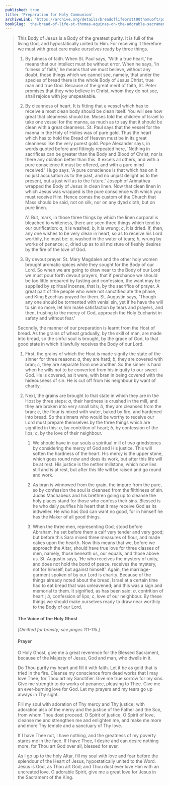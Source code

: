 ```yaml
---
published: true
title: 'Preparation for Holy Communion'
archiveLink: 'https://archive.org/details/breadoflifeorstt00thomuoft/page/106?view=theater'
bookSlug: 'the-bread-of-life-st-thomas-aquinas-on-the-adorable-sacrament-of-the-altar'
---
```


> This Body of Jesus is a Body of the greatest purity. It is full of the living God, and hypostatically united to Him. For receiving it therefore we must with great care make ourselves ready by three things.
>
> 1. By fulness of faith. When St. Paul says, 'With a true heart,' he means that our intellect must be without error. When he says, 'In fulness of faith,' he means that we must believe, without any doubt, those things which we cannot see, namely, that under the species of bread there is the whole Body of Jesus Christ, true man and true God. Because of the great merit of faith, St. Peter promises that they who believe in Christ, whom they do not see, shall rejoice with joy unspeakable.
>
> 2. By cleanness of heart. It is fitting that a vessel which has to receive a most clean body should be clean itself. You will see how great that cleanness should be. Moses told the children of Israel to take one vessel for the manna, as much as to say that it should be clean with a great cleanness. St. Paul says that the vessel for the manna in the Holy of Holies was of pure gold. Thus the heart which has to hold the Bread of Heaven must be in its great cleanness like the very purest gold. Pope Alexander says, in words quoted before and fittingly repeated here, 'Nothing in sacrifices can be greater than the Body and Blood of Christ; nor is there any oblation better than this. It excels all others, and with a pure conscience it must be offered, and with a pure mind received.' Hugo says, 'A pure conscience is that which has on it no just accusation as to the past, and no unjust delight as to the present, but a just will as to the future.' Joseph of Arimathea wrapped the Body of Jesus in clean linen. Now that clean linen in which Jesus was wrapped is the pure conscience with which you must receive Him. Hence comes the custom of the Church that Mass should be said, not on silk, nor on any dyed cloth, but on pure linen.
>
>    *N.* But, mark, in those three things by which the linen corporal is bleached to whiteness, there are seen three things which tend to our purification: *a*, it is washed; *b*, it is wrung; *c*, it is dried. If, then, any one wishes to be very clean in heart, so as to receive his Lord worthily, he must be: *a*, washed in the water of tears; *b*, wrung by works of penance; *c*, dried up as to all moisture of fleshly desires by the fire of the love of God.
>
> 3. By devout prayer. St. Mary Magdalen and the other holy women brought aromatic spices while they sought for the Body of our Lord. So when we are going to draw near to the Body of our Lord we must pour forth devout prayers, that if perchance we should be too little prepared by fasting and confession, the want may be supplied by spiritual incense, that is, by the sacrifice of prayer. A great part of the people who were not sanctified ate the phase, and King Ezechias prayed for them. St. Augustin says, 'Though any one should be tormented with venial sin, yet if he have the will to sin no more, let him make satisfaction by tears and prayers, and then, trusting to the mercy of God, approach the Holy Eucharist in safety and without fear.'
>
> Secondly, the manner of our preparation is learnt from the Host of bread. As the grains of wheat gradually, by the skill of man, are made into bread, so the sinful soul is brought, by the grace of God, to that good state in which it lawfully receives the Body of our Lord.
>
> 1. First, the grains of which the Host is made signify the state of the sinner for three reasons: *a*, they are hard; *b*, they are covered with bran; *c*, they are separate from one another. So the sinner is hard when he wills not to be converted from his iniquity to our sweet God. He is covered, as it were, with bran in being covered with the hideousness of sin. He is cut off from his neighbour by want of charity.
>
> 2. Next, the grains are brought to that state in which they are in the Host by three steps: *a*, their hardness is crushed in the mill, and they are broken into very small bits; *b*, they are cleansed from the bran; *c*, the flour is mixed with water, baked by fire, and hardened into bread. So the sinners who would be worthy to receive our Lord must prepare themselves by the three things which are signified in this: *a*, by contrition of heart; *b*, by confession of the lips; *c*, by the love of their neighbour.
>
>    1. We should have in our souls a spiritual mill of two grindstones by considering the mercy of God and His justice. This will soften the hardness of the heart. His mercy is the upper stone, which goes round now and does its work, but after this life will be at rest. His justice is the nether millstone, which now lies still and is at rest, but after this life will be raised and go round and work.
>
>    2. As bran is winnowed from the grain, the impure from the pure, so by confession the soul is cleansed from the filthiness of sin. Judas Machabeus and his brethren going up to cleanse the holy places stand for those who confess their sins. Blessed is he who daily purifies his heart that it may receive God as its indweller. He who has God can want no good, for in himself he has the Maker of all good things.
>
>    3. When the three men, representing God, stood before Abraham, he set before them a calf very tender and very good; but before this Sara mixed three measures of flour, and made cakes upon the hearth. Now this means that we, before we approach the Altar, should have true love for three classes of men, namely, those beneath us, our equals, and those above us. St. Augustin says, 'He who receives the mystery of unity, and does not hold the bond of peace, receives the mystery, not for himself, but against himself.' Again, the marriage-garment spoken of by our Lord is charity. Because of the things already noted about the bread, Israel at a certain time had to eat bread that was unleavened; and this was a sign and memorial to them. It signified, as has been said: *a*, contrition of heart ; *b*, confession of lips; *c*, love of our neighbour. By these things we should make ourselves ready to draw near worthily to the Body of our Lord.
>
> #### The Voice of the Holy Ghost
>
> *[Omitted for brevity; see pages 111-115.]*
>
> #### Prayer
>
> O Holy Ghost, give me a great reverence for the Blessed Sacrament, because of the Majesty of Jesus, God and man, who dwells in it.
>
> Do Thou purify my heart and fill it with faith. Let it be as gold that is tried in the fire. Cleanse my conscience from dead works that I may love Thee, for Thou art my Sanctifier. Give me true sorrow for my sins. Give me strength to do works of penance, pleasing to Thee. Give me an ever-burning love for God. Let my prayers and my tears go up always in Thy sight.
>
> Fill my soul with adoration of Thy mercy and Thy justice; with adoration also of the mercy and the justice of the Father and the Son, from whom Thou dost proceed. O Spirit of justice, O Spirit of love, cleanse me and strengthen me and enlighten me, and make me more and more Thy temple and a sanctuary of Thy love.
>
> If I have Thee not, I have nothing, and the greatness of my poverty stares me in the face. If I have Thee, I desire and can desire nothing more, for Thou art God over all, blessed for ever.
>
> As I go up to the holy Altar, fill my soul with love and fear before the splendour of the Heart of Jesus, hypostatically united to the Word. Jesus is God, as Thou art God; and Thou dost ever love Him with an uncreated love. O adorable Spirit, give me a great love for Jesus in the Sacrament of the King.
